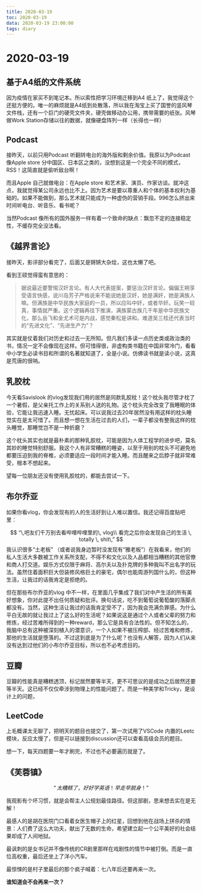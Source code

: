```yaml
---
title: 2020-03-19
toc: 2020-03-19
data: 2020-03-19 23:00:00
tags: diary
---
```



# 2020-03-19

## 基于A4纸的文件系统

因为疫情在家买不到笔记本。所以索性把学习环境迁移到A4 纸上了，我觉得这个还挺方便的。唯一的麻烦就是A4纸到处散落，所以我在淘宝上买了国誉的竖风琴文件栈，还有一个巨门的硬壳文件夹，硬壳做移动办公用，携带需要的纸张。风琴做Work Station存储以往的数据，就像硬盘阵列一样（长得也一样）

## Podcast

接昨天，以前只用Podcast 听翻转电台的海外版和剩余价值。我原以为Podcast 像Apple store 分中国区、日本区之类的，没想到这是一个完全不同的模式，RSS！这简直就是偷听敌台啊！

而且Apple 自己就做电台：在Apple store 和艺术家、演员、作家访谈。就冲这点，我就觉得某公司永远也比不上。因为艺术是要以尊重人和个体的基本权利为基础的。如果不能做到，那么艺术就只能成为一种虚伪的营销手段。996怎么挤出来时间听电台、听音乐、看书呢？

当然Podcast 像所有的国外服务一样有着一个致命的缺点：飘忽不定的连接稳定性，不缓存完全没法看。

## 《越界言论》

接昨天，影评部分看完了，后面又是锵锵大杂烩，这也太懒了吧。

看到王硕觉得蛮有意思的：

> 据说最近要警惕汉奸言论。有人大代表提案，要惩治汉奸言论。偏偏王朔享受语言快感，说川岛芳子严格说来不能说她是汉奸，她是满奸，她是满族人嘛。但满族是中华民族大家庭的一员，所以应叫中奸，或者华奸。玩笑一较真，事情就严重。这个逻辑再往下推演，满族蒙古族几千年是中华民族文化，那么岳飞和金尤术可是内战，感觉秦松是讲和。难道吴三桂还代表当时的“先进文化”、“先进生产力”？

其实就是仗着我们对历史和过去一无所知。但凡我们多读一点历史类或政治类的书，情况一定不会像现在这样。但可惜得很，非虚构类书籍在中国非常冷门，看看中小学生必读书目和所谓的名著就知道了，全是小说。仿佛读书就是读小说，这真是荒唐的很呐。

## 乳胶枕

今天看Savislook 的vlog发现我们用的居然是同款乳胶枕！这个枕头我尽管才枕了一个暑假，是父亲托工作上的关系别人送的礼物。这个枕头完全改变了我睡眠的体验，它能让我迅速入睡。无忧起床。可以说我过去20年居然没有用这样的枕头睡觉实在是太可惜了。而且想一想在生活在过去的人们，一辈子都没有整我这样的枕头睡觉，那睡觉岂不是一种折磨？

这个枕头其实也就是最朴素的那种乳胶枕，可能是因为人体工程学的进步吧，莫名其妙的睡觉特别舒服。我这个人有非常糟糕的睡姿，以至于用别的枕头不可避免地都要压迫到我的脊椎，必须要适应一段时间才能入睡。而且醒来之后脖子就非常难受，根本不想起来。

望每一位朋友还没有使用乳胶枕的，都能去尝试一下。

## 布尔乔亚

如果你看vlog，你会发现有的人的生活好到让人难以置信。我还记得百度贴吧里：

$$
“\,吧友们千万别去看哔哩哔哩里的\, vlog\\
看完之后你会发现自己的生活 \, totally \, shit\,”
$$
我认识很多“土老板” （或者说我身边暂时没发现有“雅老板”）在我看来，他们的私人生活大多数被工作关系所支配，不得不和文化以及人品都相当糟糕的其他官僚和商人打交道。娱乐方式仅限于麻将、高尔夫以及扑克牌的多种我叫不出名字的玩法。虽然住着面积巨大但装修风格巨土的豪宅，偶尔也能周游列国什么的，但这种生活，让我过的话我肯定是拒绝的。

但在那些布尔乔亚的vlog 中不一样，在里面几乎集成了我们对中产生活的所有美好想象，你对此提不出任何质疑和批评。换句话说，吃不到葡萄说葡萄酸的落脚点都没有。当然，这种生活让我过的话我肯定受不了，因为我会充满负罪感。为什么平白无故的就让我过上了这么好的生活呢？如果说这是通过个人或者父辈的努力和修炼，经过苦难所得到的一种reward，那么它是具有合法性的。但不知怎么的，我脑中总有这种被深刻植入的潜意识，一个人如果不被压榨部、经过苦难和修炼，那他的生活就是堕落的。不过这到底是为了什么呢？也没有人解答，因为人们从来没有达到过他们的小布尔乔亚目标，所以也不必考虑目的。

## 豆瓣

豆瓣的性能真是糟糕透顶，标记居然要等半天，更不可思议的是成功之后居然还要等半天。这已经不仅仅牵涉到物理上的性能问题了。而是一种美学和Tricky，是设计上的问题，

## LeetCode

上毛概课太无聊了，把明天的题目也提交了，第一次试用了VSCode 内置的Leetc模块，反应太慢了，但是可以链接到discussion还可以查看高级会员的题目。

想一下，每天四题要一年才刷完，不过也不必要遍历就是了。

## 《芙蓉镇》

$$
“太糟糕了，好好学英语！早走早脱身！”
$$

我观影有个坏习惯，就是会帮主人公规划最佳路径。但这部剧，思来想去实在是无解！

最感人的是胡在医院门口看着女医生帽子上的红星，回想到他在战场上拼杀的情景：人们费了这么大功夫，献出了无数的生命，希望建立起一个公平美好的社会结果却成了人间地狱。

最讽刺的是女书记并不像传统的CR剧里那样在戏剧性的情节中被打倒。而是一直位高权重，最后还坐上了洋小汽车。

最惊悚的是村子里最后的那个疯子喊着：七八年后还要再来一次。

**谁知道会不会再来一次？**

